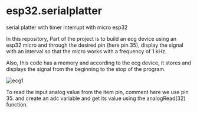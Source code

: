 # esp32.serialplatter
serial platter with timer interrupt with micro esp32

In this repository, Part of the project is to build an ecg device using an esp32 micro and through the desired pin (here pin 35), display the signal with an interval so that the micro works with a frequency of 1 kHz.

Also, this code has a memory and according to the ecg device, it stores and displays the signal from the beginning to the stop of the program.

![ecg1](https://github.com/Ebrahimi00/esp.serialplatter/assets/121750125/7f4fa7f5-29f4-4ebe-93a3-8c0e71dcb98a)

To read the input analog value from the item pin, comment here we use pin 35.
and create an adc variable and get its value using the analogRead(32) function.
